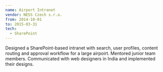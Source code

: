 ```yaml
---
name: Airport Intranet
vendor: NESS Czech s.r.o.
from: 2014-10-01
to: 2015-03-31
tech:
  - SharePoint
---
```


Designed a SharePoint-based intranet with search, user profiles, content routing
and approval workflow for a large airpoirt. Mentored junior team members.
Communicated with web designers in India and implemented their designs.

